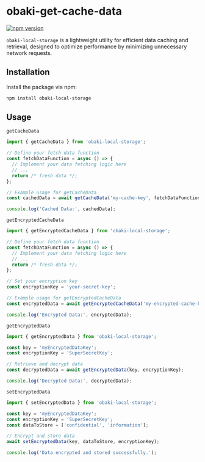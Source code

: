 # obaki-get-cache-data

[![npm version](https://badge.fury.io/js/obaki-local-storage.svg)](https://www.npmjs.com/package/obaki-local-storage)

`obaki-local-storage` is a lightweight utility for efficient data caching and retrieval, designed to optimize performance by minimizing unnecessary network requests.

## Installation

Install the package via npm:

```bash
npm install obaki-local-storage
```
## Usage

`getCacheData`
```typescript
import { getCacheData } from 'obaki-local-storage';

// Define your fetch data function
const fetchDataFunction = async () => {
  // Implement your data fetching logic here
  // ...
  return /* fresh data */;
};

// Example usage for getCacheData
const cachedData = await getCacheData('my-cache-key', fetchDataFunction);

console.log('Cached Data:', cachedData);

```

`getEncryptedCacheData`
```typescript
import { getEncryptedCacheData } from 'obaki-local-storage';

// Define your fetch data function
const fetchDataFunction = async () => {
  // Implement your data fetching logic here
  // ...
  return /* fresh data */;
};

// Set your encryption key
const encryptionKey = 'your-secret-key';

// Example usage for getEncryptedCacheData
const encryptedData = await getEncryptedCacheData('my-encrypted-cache-key', fetchDataFunction, encryptionKey);

console.log('Encrypted Data:', encryptedData);

```

`getEncryptedData`
```typescript
import { getEncryptedData } from 'obaki-local-storage';

const key = 'myEncryptedDataKey';
const encryptionKey = 'SuperSecretKey';

// Retrieve and decrypt data
const decryptedData = await getEncryptedData(key, encryptionKey);

console.log('Decrypted Data:', decryptedData);


```

`setEncryptedData`
```typescript
import { setEncryptedData } from 'obaki-local-storage';

const key = 'myEncryptedDataKey';
const encryptionKey = 'SuperSecretKey';
const dataToStore = ['confidential', 'information'];

// Encrypt and store data
await setEncryptedData(key, dataToStore, encryptionKey);

console.log('Data encrypted and stored successfully.');


```




